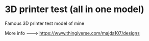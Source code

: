 # 3D printer test (all in one model)

Famous 3D printer test model of mine

More info ---> https://www.thingiverse.com/majda107/designs
